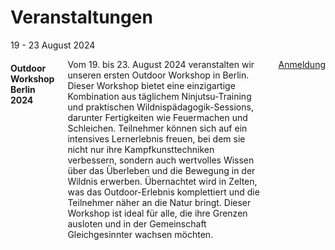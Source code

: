 
# Veranstaltungen

<div class="row event">
  <div class="three columns">
    <div class="event-date">
      <span class="event-date-day">19 - 23</span>
      <span class="event-date-month">August</span>
      <span class="event-date-year">2024</span>
    </div>
  </div>
  <div class="nine columns">
    <h4 class="event-heading autolink" id="berlin-workshop-2024">Outdoor Workshop Berlin 2024</h4>
    <p class="event-description">
      Vom 19. bis 23. August 2024 veranstalten wir unseren ersten Outdoor Workshop 
      in Berlin. Dieser Workshop bietet eine einzigartige Kombination aus täglichem 
      Ninjutsu-Training und praktischen Wildnispädagogik-Sessions, darunter 
      Fertigkeiten wie Feuermachen und Schleichen. Teilnehmer können sich auf ein 
      intensives Lernerlebnis freuen, bei dem sie nicht nur ihre Kampfkunsttechniken 
      verbessern, sondern auch wertvolles Wissen über das Überleben und die Bewegung 
      in der Wildnis erwerben. Übernachtet wird in Zelten, was das Outdoor-Erlebnis 
      komplettiert und die Teilnehmer näher an die Natur bringt. Dieser Workshop 
      ist ideal für alle, die ihre Grenzen ausloten und in der Gemeinschaft 
      Gleichgesinnter wachsen möchten.
    </p>
    <p class="event-description">
      <a href="https://forms.gle/W8kQV6fk6KHkvPno8" class="button">Anmeldung</a>
    </p>
  </div>
</div>